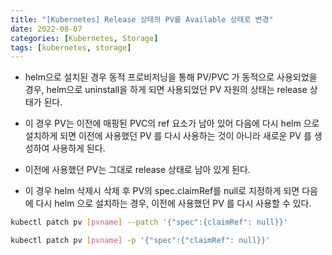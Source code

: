 ```yaml
---
title: "[Kubernetes] Release 상태의 PV를 Available 상태로 변경"
date: 2022-08-07
categories: [Kubernetes, Storage]
tags: [kubernetes, storage]
---
```


- helm으로 설치된 경우 동적 프로비저닝을 통해 PV/PVC 가 동적으로 사용되었을 경우, helm으로 uninstall을 하게 되면 사용되었던 PV 자원의 상태는 release 상태가 된다.
- 이 경우 PV는 이전에 매핑된 PVC의 ref 요소가 남아 있어 다음에 다시 helm 으로 설치하게 되면 이전에 사용했던 PV 를 다시 사용하는 것이 아니라 새로운 PV 를 생성하여 사용하게 된다.
- 이전에 사용했던 PV는 그대로 release 상태로 남아 있게 된다.

- 이 경우 helm 삭제시 삭제 후 PV의 spec.claimRef를 null로 지정하게 되면 다음에 다시 helm 으로 설치하는 경우, 이전에 사용했던 PV 를 다시 사용할 수 있다.

 
```bash
kubectl patch pv [pvname] --patch '{"spec":{claimRef": null}}'

kubectl patch pv [pvname] -p '{"spec":{"claimRef": null}}'
```